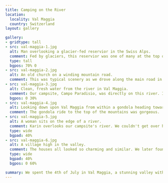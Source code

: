 ```yaml
---
title: Camping on the River
location:
  locality: Val Maggia
  country: Switzerland
layout: gallery

gallery:
- gridtype: tall
- src: val-maggia-1.jpg
  alt: Man overlooking a glacier-fed reservior in the Swiss Alps.
  comment: Fed by glaciers, this reservior was one of many at the top of Val Maggia.
  type: tall
  bgpos: 70% 0
- src: val-maggia-2.jpg
  alt: An old church on a winding mountain road.
  comment: This was typical scenery as we drove along the main road in the valley.
- src: val-maggia-3.jpg
  alt: Clean, fresh water from the river in Val Maggia.
  comment: Our campsite, Campo Paradisio, was directly on this river. It had unbelievably clear water.
  bgpos: 0 30%
- src: val-maggia-4.jpg
  alt: Looking down upon Val Maggia from within a gondola heading toward the top.
  comment: The gondola ride to the top of the mountains was gorgeous.
- src: val-maggia-5.jpg
  alt: A woman sits on the edge of a river.
  comment: Karin overlooks our campsite's river. We couldn't get over how clean and pure the river was.
  type: wide
  bgpad: 40%
- src: val-maggia-6.jpg
  alt: A village high in the valley.
  comment: The houses all looked so charming and similar. We later found out by speaking with some locals that the valley has a strict building code to enforce the old, weathered look.
  type: wide
  bgpad: 40%
  bgpos: 0 60%

summary: We spent the 4th of July in Val Maggia, a stunning valley with superb camping.
---
```

